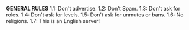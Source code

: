 **GENERAL RULES**
1.1: Don't advertise.
1.2: Don't Spam.
1.3: Don't ask for roles.
1.4: Don't ask for levels.
1.5: Don't ask for unmutes or bans.
1.6: No religions.
1.7: This is an English server!
